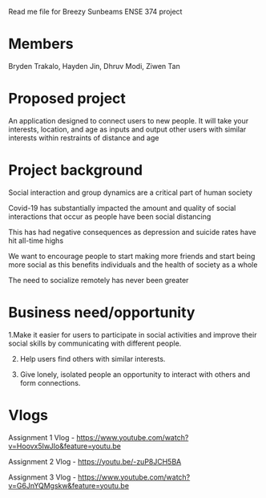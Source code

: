 Read me file for Breezy Sunbeams ENSE 374 project

# Members
Bryden Trakalo, Hayden Jin, Dhruv Modi, Ziwen Tan

# Proposed project
An application designed to connect users to new people. It will take your interests, location, and age as inputs and output other users with similar interests within restraints of distance and age

# Project background
Social interaction and group dynamics are a critical part of human society 

Covid-19 has substantially impacted the amount and quality of social interactions that occur as people have been social distancing 

This has had negative consequences as depression and suicide rates have hit all-time highs 

We want to encourage people to start making more friends and start being more social as this benefits individuals and the health of society as a whole 

The need to socialize remotely has never been greater

# Business need/opportunity
1.Make it easier for users to participate in social activities and improve their social skills by communicating with different people.

2. Help users find others with similar interests.

3. Give lonely, isolated people an opportunity to interact with others and form connections.

# Vlogs

Assignment 1 Vlog - https://www.youtube.com/watch?v=Hoovx5IwJIo&feature=youtu.be

Assignment 2 Vlog - https://youtu.be/-zuP8JCH5BA

Assignment 3 Vlog - https://www.youtube.com/watch?v=G6JnYQMgskw&feature=youtu.be
